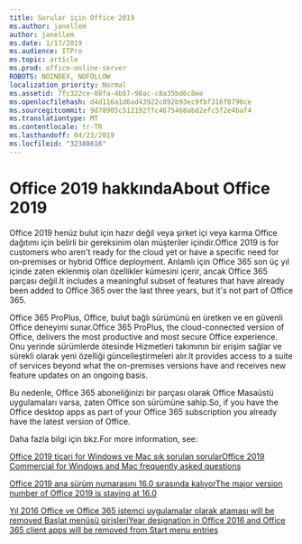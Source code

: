 ```yaml
---
title: Sorular için Office 2019
ms.author: janellem
author: janellem
ms.date: 1/17/2019
ms.audience: ITPro
ms.topic: article
ms.prod: office-online-server
ROBOTS: NOINDEX, NOFOLLOW
localization_priority: Normal
ms.assetid: 7fc322ce-08fa-4b87-98ac-c8a35bd6c8ee
ms.openlocfilehash: d4d116a1d6ad43922c892b93ec9fbf316f8796ce
ms.sourcegitcommit: 9d78905c512192ffc4675468abd2efc5f2e4baf4
ms.translationtype: MT
ms.contentlocale: tr-TR
ms.lasthandoff: 04/23/2019
ms.locfileid: "32388616"
---
```

# <a name="about-office-2019"></a><span data-ttu-id="e6c33-102">Office 2019 hakkında</span><span class="sxs-lookup"><span data-stu-id="e6c33-102">About Office 2019</span></span>

<span data-ttu-id="e6c33-103">Office 2019 henüz bulut için hazır değil veya şirket içi veya karma Office dağıtımı için belirli bir gereksinim olan müşteriler içindir.</span><span class="sxs-lookup"><span data-stu-id="e6c33-103">Office 2019 is for customers who aren't ready for the cloud yet or have a specific need for on-premises or hybrid Office deployment.</span></span> <span data-ttu-id="e6c33-104">Anlamlı için Office 365 son üç yıl içinde zaten eklenmiş olan özellikler kümesini içerir, ancak Office 365 parçası değil.</span><span class="sxs-lookup"><span data-stu-id="e6c33-104">It includes a meaningful subset of features that have already been added to Office 365 over the last three years, but it's not part of Office 365.</span></span>
  
<span data-ttu-id="e6c33-105">Office 365 ProPlus, Office, bulut bağlı sürümünü en üretken ve en güvenli Office deneyimi sunar.</span><span class="sxs-lookup"><span data-stu-id="e6c33-105">Office 365 ProPlus, the cloud-connected version of Office, delivers the most productive and most secure Office experience.</span></span> <span data-ttu-id="e6c33-106">Onu yerinde sürümlerde ötesinde Hizmetleri takımının bir erişim sağlar ve sürekli olarak yeni özelliği güncelleştirmeleri alır.</span><span class="sxs-lookup"><span data-stu-id="e6c33-106">It provides access to a suite of services beyond what the on-premises versions have and receives new feature updates on an ongoing basis.</span></span>
  
<span data-ttu-id="e6c33-107">Bu nedenle, Office 365 aboneliğinizi bir parçası olarak Office Masaüstü uygulamaları varsa, zaten Office son sürümüne sahip.</span><span class="sxs-lookup"><span data-stu-id="e6c33-107">So, if you have the Office desktop apps as part of your Office 365 subscription you already have the latest version of Office.</span></span>
  
<span data-ttu-id="e6c33-108">Daha fazla bilgi için bkz.</span><span class="sxs-lookup"><span data-stu-id="e6c33-108">For more information, see:</span></span>
  
[<span data-ttu-id="e6c33-109">Office 2019 ticari for Windows ve Mac sık sorulan sorular</span><span class="sxs-lookup"><span data-stu-id="e6c33-109">Office 2019 Commercial for Windows and Mac frequently asked questions</span></span>](https://support.microsoft.com/help/4133312)
  
[<span data-ttu-id="e6c33-110">Office 2019 ana sürüm numarasını 16.0 sırasında kalıyor</span><span class="sxs-lookup"><span data-stu-id="e6c33-110">The major version number of Office 2019 is staying at 16.0</span></span>](https://docs.microsoft.com/deployoffice/office2019/overview)
  
[<span data-ttu-id="e6c33-111">Yıl 2016 Office ve Office 365 istemci uygulamalar olarak ataması will be removed Başlat menüsü girişleri</span><span class="sxs-lookup"><span data-stu-id="e6c33-111">Year designation in Office 2016 and Office 365 client apps will be removed from Start menu entries</span></span>](https://support.office.com/article/8fe5e052-76d2-49de-af30-2e84ed3da907?wt.mc_id=Alchemy_ClientDIA)
  

